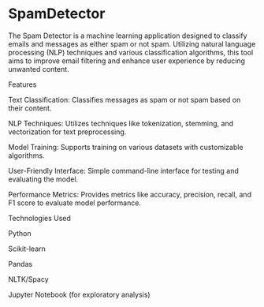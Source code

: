 # SpamDetector

The Spam Detector is a machine learning application designed to classify emails and messages as either spam or not spam. Utilizing natural language processing (NLP) techniques and various classification algorithms, this tool aims to improve email filtering and enhance user experience by reducing unwanted content.

Features

Text Classification: Classifies messages as spam or not spam based on their content.

NLP Techniques: Utilizes techniques like tokenization, stemming, and vectorization for text preprocessing.

Model Training: Supports training on various datasets with customizable algorithms.

User-Friendly Interface: Simple command-line interface for testing and evaluating the model.

Performance Metrics: Provides metrics like accuracy, precision, recall, and F1 score to evaluate model performance.


Technologies Used

Python

Scikit-learn

Pandas

NLTK/Spacy

Jupyter Notebook (for exploratory analysis)
